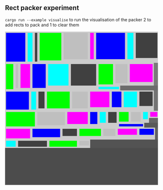 ## Rect packer experiment

`cargo run --example visualise` to run the visualisation of the packer
2 to add rects to pack and 1 to clear them

![screenshot](https://github.com/kirinokirino/basic_rect_packer/raw/master/screenshot.png)
